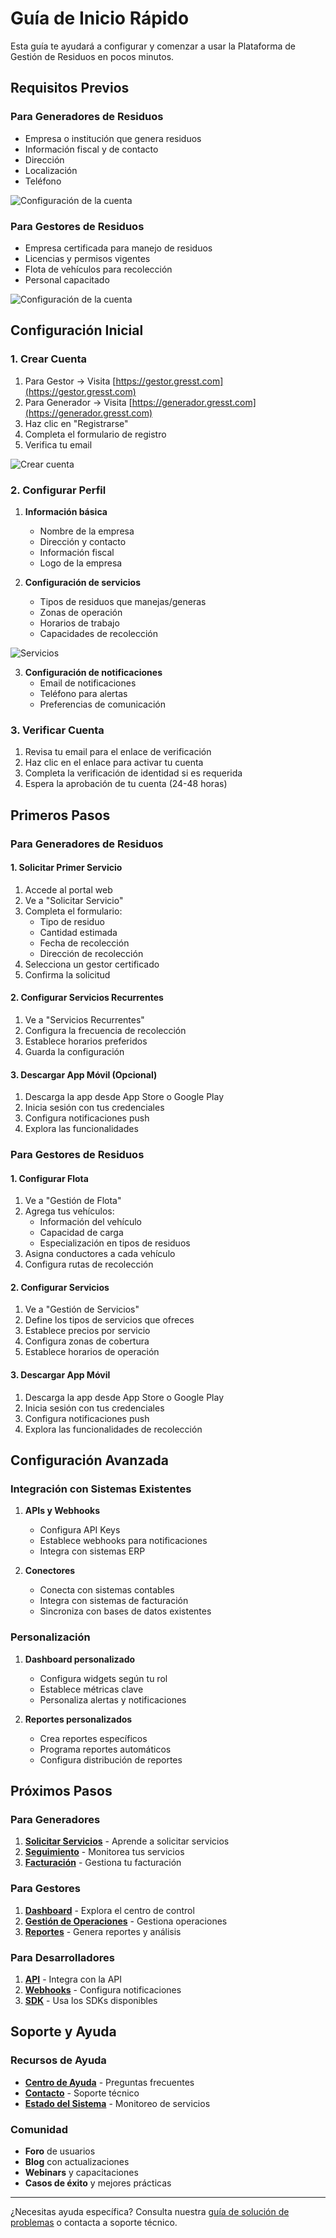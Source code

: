 # Guía de Inicio Rápido

Esta guía te ayudará a configurar y comenzar a usar la Plataforma de Gestión de Residuos en pocos minutos.

## Requisitos Previos

### Para Generadores de Residuos
- Empresa o institución que genera residuos
- Información fiscal y de contacto
- Dirección 
- Localización
- Teléfono

![Configuración de la cuenta](/img/generator-account.png)

### Para Gestores de Residuos
- Empresa certificada para manejo de residuos
- Licencias y permisos vigentes
- Flota de vehículos para recolección
- Personal capacitado

![Configuración de la cuenta](/img/operator-account.png)

## Configuración Inicial

### 1. Crear Cuenta
1. Para Gestor -> Visita [https://gestor.gresst.com](https://gestor.gresst.com)
2. Para Generador -> Visita [https://generador.gresst.com](https://generador.gresst.com)
3. Haz clic en "Registrarse"
4. Completa el formulario de registro
5. Verifica tu email

![Crear cuenta](/img/generator-register.png)


### 2. Configurar Perfil
1. **Información básica**
   - Nombre de la empresa
   - Dirección y contacto
   - Información fiscal
   - Logo de la empresa

2. **Configuración de servicios**
   - Tipos de residuos que manejas/generas
   - Zonas de operación
   - Horarios de trabajo
   - Capacidades de recolección

![Servicios](/img/operator-services.png)

3. **Configuración de notificaciones**
   - Email de notificaciones
   - Teléfono para alertas
   - Preferencias de comunicación

### 3. Verificar Cuenta
1. Revisa tu email para el enlace de verificación
2. Haz clic en el enlace para activar tu cuenta
3. Completa la verificación de identidad si es requerida
4. Espera la aprobación de tu cuenta (24-48 horas)

## Primeros Pasos

### Para Generadores de Residuos

#### 1. Solicitar Primer Servicio
1. Accede al portal web
2. Ve a "Solicitar Servicio"
3. Completa el formulario:
   - Tipo de residuo
   - Cantidad estimada
   - Fecha de recolección
   - Dirección de recolección
4. Selecciona un gestor certificado
5. Confirma la solicitud

#### 2. Configurar Servicios Recurrentes
1. Ve a "Servicios Recurrentes"
2. Configura la frecuencia de recolección
3. Establece horarios preferidos
4. Guarda la configuración

#### 3. Descargar App Móvil (Opcional)
1. Descarga la app desde App Store o Google Play
2. Inicia sesión con tus credenciales
3. Configura notificaciones push
4. Explora las funcionalidades

### Para Gestores de Residuos

#### 1. Configurar Flota
1. Ve a "Gestión de Flota"
2. Agrega tus vehículos:
   - Información del vehículo
   - Capacidad de carga
   - Especialización en tipos de residuos
3. Asigna conductores a cada vehículo
4. Configura rutas de recolección

#### 2. Configurar Servicios
1. Ve a "Gestión de Servicios"
2. Define los tipos de servicios que ofreces
3. Establece precios por servicio
4. Configura zonas de cobertura
5. Establece horarios de operación

#### 3. Descargar App Móvil
1. Descarga la app desde App Store o Google Play
2. Inicia sesión con tus credenciales
3. Configura notificaciones push
4. Explora las funcionalidades de recolección

## Configuración Avanzada

### Integración con Sistemas Existentes
1. **APIs y Webhooks**
   - Configura API Keys
   - Establece webhooks para notificaciones
   - Integra con sistemas ERP

2. **Conectores**
   - Conecta con sistemas contables
   - Integra con sistemas de facturación
   - Sincroniza con bases de datos existentes

### Personalización
1. **Dashboard personalizado**
   - Configura widgets según tu rol
   - Establece métricas clave
   - Personaliza alertas y notificaciones

2. **Reportes personalizados**
   - Crea reportes específicos
   - Programa reportes automáticos
   - Configura distribución de reportes

## Próximos Pasos

### Para Generadores
1. **[Solicitar Servicios](/docs/web-generadores/solicitar-servicio)** - Aprende a solicitar servicios
2. **[Seguimiento](/docs/web-generadores/seguimiento)** - Monitorea tus servicios
3. **[Facturación](/docs/web-generadores/facturacion)** - Gestiona tu facturación

### Para Gestores
1. **[Dashboard](/docs/web-gestores/dashboard)** - Explora el centro de control
2. **[Gestión de Operaciones](/docs/web-gestores/gestion-operaciones)** - Gestiona operaciones
3. **[Reportes](/docs/web-gestores/reportes)** - Genera reportes y análisis

### Para Desarrolladores
1. **[API](/docs/api/intro)** - Integra con la API
2. **[Webhooks](/docs/api/webhooks)** - Configura notificaciones
3. **[SDK](/docs/api/sdk)** - Usa los SDKs disponibles

## Soporte y Ayuda

### Recursos de Ayuda
- **[Centro de Ayuda](/docs/help/centro-ayuda)** - Preguntas frecuentes
- **[Contacto](/docs/help/contacto)** - Soporte técnico
- **[Estado del Sistema](/docs/help/estado-sistema)** - Monitoreo de servicios

### Comunidad
- **Foro** de usuarios
- **Blog** con actualizaciones
- **Webinars** y capacitaciones
- **Casos de éxito** y mejores prácticas

---

¿Necesitas ayuda específica? Consulta nuestra [guía de solución de problemas](/docs/guides/troubleshooting) o contacta a soporte técnico.
